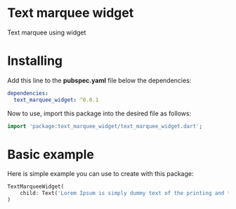 # Text marquee widget

Text marquee using widget

# Installing
Add this line to the **pubspec.yaml** file below the dependencies:
```yaml
dependencies:
  text_marquee_widget: ^0.0.1
```

Now to use, import this package into the desired file as follows:
```dart
import 'package:text_marquee_widget/text_marquee_widget.dart';
```

# Basic example
Here is simple example you can use to create with this package:

```dart
TextMarqueeWidget(
    child: Text('Lorem Ipsum is simply dummy text of the printing and typesetting industry. Lorem Ipsum has been the industry\'s standard dummy text ever since the 1500s'),
)
```